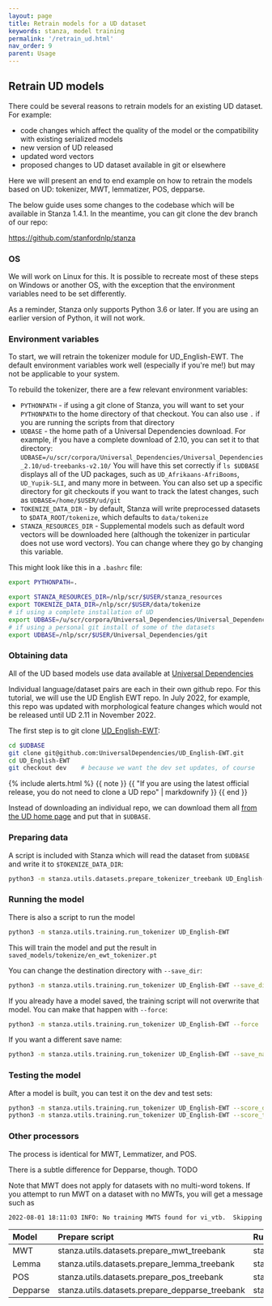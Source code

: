 ```yaml
---
layout: page
title: Retrain models for a UD dataset
keywords: stanza, model training
permalink: '/retrain_ud.html'
nav_order: 9
parent: Usage
---
```


## Retrain UD models

There could be several reasons to retrain models for an existing UD dataset.  For example:

- code changes which affect the quality of the model or the compatibility with existing serialized models
- new version of UD released
- updated word vectors
- proposed changes to UD dataset available in git or elsewhere

Here we will present an end to end example on how to retrain the
models based on UD: tokenizer, MWT, lemmatizer, POS, depparse.

The below guide uses some changes to the codebase which will be available in Stanza 1.4.1.  In the meantime, you can git clone the dev branch of our repo:

https://github.com/stanfordnlp/stanza

### OS

We will work on Linux for this.  It is possible to recreate most of
these steps on Windows or another OS, with the exception that the
environment variables need to be set differently.

As a reminder, Stanza only supports Python 3.6 or later.
If you are using an earlier version of Python, it will not work.

### Environment variables

To start, we will retrain the tokenizer module for UD_English-EWT.
The default environment variables work well (especially if you're me!)
but may not be applicable to your system.  

To rebuild the tokenizer, there are a few relevant environment variables:

- `PYTHONPATH` - if using a git clone of Stanza, you will want to set
  your `PYTHONPATH` to the home directory of that checkout.  You can
  also use `.` if you are running the scripts from that directory
- `UDBASE` - the home path of a Universal Dependencies download.  For
  example, if you have a complete download of 2.10, you can set it to
  that directory:
  `UDBASE=/u/scr/corpora/Universal_Dependencies/Universal_Dependencies_2.10/ud-treebanks-v2.10/`
  You will have this set correctly if `ls $UDBASE` displays all of the
  UD packages, such as `UD_Afrikaans-AfriBooms`, `UD_Yupik-SLI`, and
  many more in between.  You can also set up a specific directory for
  git checkouts if you want to track the latest changes, such as
  `UDBASE=/home/$USER/ud/git`
- `TOKENIZE_DATA_DIR` - by default, Stanza will write preprocessed datasets to
  `$DATA_ROOT/tokenize`, which defaults to `data/tokenize`
- `STANZA_RESOURCES_DIR` - Supplemental models such as default word
  vectors will be downloaded here (although the tokenizer in
  particular does not use word vectors).  You can change where they go
  by changing this variable.

This might look like this in a `.bashrc` file:

```bash
export PYTHONPATH=.

export STANZA_RESOURCES_DIR=/nlp/scr/$USER/stanza_resources
export TOKENIZE_DATA_DIR=/nlp/scr/$USER/data/tokenize
# if using a complete installation of UD
export UDBASE=/u/scr/corpora/Universal_Dependencies/Universal_Dependencies_2.10/ud-treebanks-v2.10/
# if using a personal git install of some of the datasets
export UDBASE=/nlp/scr/$USER/Universal_Dependencies/git
```

### Obtaining data

All of the UD based models use data available at [Universal Dependencies](https://universaldependencies.org/)

Individual language/dataset pairs are each in their own github repo.
For this tutorial, we will use the UD English EWT repo.  In July 2022,
for example, this repo was updated with morphological feature changes
which would not be released until UD 2.11 in November 2022.

The first step is to git clone [UD_English-EWT](https://github.com/UniversalDependencies/UD_English-EWT):

```bash
cd $UDBASE
git clone git@github.com:UniversalDependencies/UD_English-EWT.git
cd UD_English-EWT
git checkout dev    # because we want the dev set updates, of course
```

{% include alerts.html %}
{{ note }}
{{ "If you are using the latest official release, you do not need to clone a UD repo" | markdownify }}
{{ end }}

Instead of downloading an individual repo, we can download them all
[from the UD home page](https://universaldependencies.org/#download)
and put that in `$UDBASE`.

### Preparing data

A script is included with Stanza which will read the dataset from `$UDBASE` and write it to `$TOKENIZE_DATA_DIR`:

```bash
python3 -m stanza.utils.datasets.prepare_tokenizer_treebank UD_English-EWT
```

### Running the model

There is also a script to run the model

```bash
python3 -m stanza.utils.training.run_tokenizer UD_English-EWT
```

This will train the model and put the result in `saved_models/tokenize/en_ewt_tokenizer.pt`

You can change the destination directory with `--save_dir`:

```bash
python3 -m stanza.utils.training.run_tokenizer UD_English-EWT --save_dir somewhere/else
```

If you already have a model saved, the training script will not overwrite that model.  You can make that happen with `--force`:

```bash
python3 -m stanza.utils.training.run_tokenizer UD_English-EWT --force
```

If you want a different save name:

```bash
python3 -m stanza.utils.training.run_tokenizer UD_English-EWT --save_name en_ewt_variant_tokenizer.pt
```

### Testing the model

After a model is built, you can test it on the dev and test sets:

```bash
python3 -m stanza.utils.training.run_tokenizer UD_English-EWT --score_dev
python3 -m stanza.utils.training.run_tokenizer UD_English-EWT --score_test
```

### Other processors

The process is identical for MWT, Lemmatizer, and POS.

There is a subtle difference for Depparse, though.  TODO

Note that MWT does not apply for datasets with no multi-word tokens.  If you attempt to run MWT on a dataset with no MWTs, you will get a message such as

```
2022-08-01 18:11:03 INFO: No training MWTS found for vi_vtb.  Skipping
```

| Model    | Prepare script                                   | Run script                         | Data dir env variable | Default save dir      |
| :----    | :----                                            | :-----                             | :-------              | :----                 |
| MWT      | stanza.utils.datasets.prepare_mwt_treebank       | stanza.utils.training.run_mwt      | MWT_DATA_DIR          | saved_models/mwt      |
| Lemma    | stanza.utils.datasets.prepare_lemma_treebank     | stanza.utils.training.run_lemma    | LEMMA_DATA_DIR        | saved_models/lemma    |
| POS      | stanza.utils.datasets.prepare_pos_treebank       | stanza.utils.training.run_pos      | POS_DATA_DIR          | saved_models/pos      |
| Depparse | stanza.utils.datasets.prepare_depparse_treebank  | stanza.utils.training.run_depparse | DEPPARSE_DATA_DIR     | saved_models/depparse |


